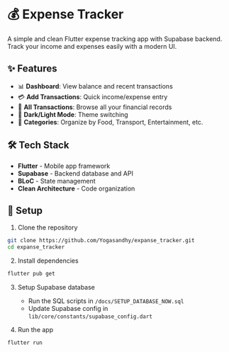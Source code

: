 # 💰 Expense Tracker

A simple and clean Flutter expense tracking app with Supabase backend. Track your income and expenses easily with a modern UI.

## ✨ Features

- 📊 **Dashboard**: View balance and recent transactions
- 💳 **Add Transactions**: Quick income/expense entry
- 📱 **All Transactions**: Browse all your financial records
- 🌙 **Dark/Light Mode**: Theme switching
- 🎯 **Categories**: Organize by Food, Transport, Entertainment, etc.

## 🛠️ Tech Stack

- **Flutter** - Mobile app framework
- **Supabase** - Backend database and API
- **BLoC** - State management
- **Clean Architecture** - Code organization

## 🚀 Setup

1. Clone the repository
```bash
git clone https://github.com/Yogasandhy/expanse_tracker.git
cd expanse_tracker
```

2. Install dependencies
```bash
flutter pub get
```

3. Setup Supabase database
   - Run the SQL scripts in `/docs/SETUP_DATABASE_NOW.sql`
   - Update Supabase config in `lib/core/constants/supabase_config.dart`

4. Run the app
```bash
flutter run
```
